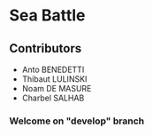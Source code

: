 # Sea Battle

## Contributors
- Anto BENEDETTI
- Thibaut LULINSKI
- Noam DE MASURE
- Charbel SALHAB

### Welcome on "develop" branch
